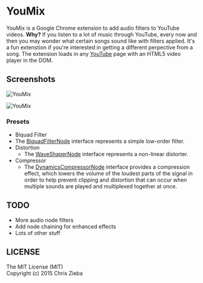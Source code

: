 # YouMix

YouMix is a Google Chrome extension to add audio filters to YouTube videos. **Why?** If you listen to a lot of music through YouTube, every now and then you may wonder what certain songs sound like with filters applied. It's a fun extenstion if you're interested in getting a different perpective from a song. The extension loads in any [YouTube](https://youtube.com) page with an HTML5 video player in the DOM.

## Screenshots

![YouMix](https://raw.githubusercontent.com/ChrisZieba/youmix/master/screenshots/youmix4.png)  

![YouMix](https://raw.githubusercontent.com/ChrisZieba/youmix/master/screenshots/youmix2.png)

### Presets
- Biquad Filter
 - The [BiquadFilterNode](https://developer.mozilla.org/en-US/docs/Web/API/BiquadFilterNode) interface represents a simple low-order filter.
- Distortion
  - The [WaveShaperNode](https://developer.mozilla.org/en-US/docs/Web/API/WaveShaperNode) interface represents a non-linear distorter.
- Compressor
  - The [DynamicsCompressorNode](https://developer.mozilla.org/en-US/docs/Web/API/DynamicsCompressorNode) interface provides a compression effect, which lowers the volume of the loudest parts of the signal in order to help prevent clipping and distortion that can occur when multiple sounds are played and multiplexed together at once.

## TODO

- More audio node filters
- Add node chaining for enhanced effects
- Lots of other stuff

## LICENSE

The MIT License (MIT)  
Copyright (c) 2015 Chris Zieba